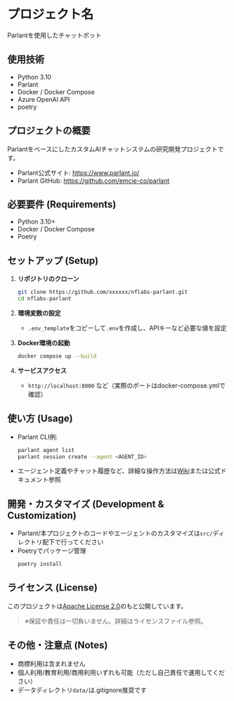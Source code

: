 # プロジェクト名
Parlantを使用したチャットボット

## 使用技術
- Python 3.10
- Parlant
- Docker / Docker Compose
- Azure OpenAI API
- poetry

## プロジェクトの概要
ParlantをベースにしたカスタムAIチャットシステムの研究開発プロジェクトです。
- Parlant公式サイト: https://www.parlant.io/
- Parlant GitHub: https://github.com/emcie-co/parlant


## 必要要件 (Requirements)

- Python 3.10+
- Docker / Docker Compose
- Poetry

## セットアップ (Setup)

1. **リポジトリのクローン**
    ```bash
    git clone https://github.com/xxxxxx/nflabs-parlant.git
    cd nflabs-parlant
    ```

2. **環境変数の設定**
    - `.env_template`をコピーして`.env`を作成し、APIキーなど必要な値を設定

3. **Docker環境の起動**
    ```bash
    docker compose up --build
    ```

4. **サービスアクセス**
    - `http://localhost:8000` など（実際のポートはdocker-compose.ymlで確認）

## 使い方 (Usage)

- Parlant CLI例:
    ```bash
    parlant agent list
    parlant session create --agent <AGENT_ID>
    ```
- エージェント定義やチャット履歴など、詳細な操作方法は[Wiki](./docs/)または公式ドキュメント参照

## 開発・カスタマイズ (Development & Customization)

- Parlant/本プロジェクトのコードやエージェントのカスタマイズは`src/`ディレクトリ配下で行ってください
- Poetryでパッケージ管理
    ```bash
    poetry install
    ```

## ライセンス (License)

このプロジェクトは[Apache License 2.0](./LICENSE)のもと公開しています。

> ※保証や責任は一切負いません。詳細はライセンスファイル参照。

## その他・注意点 (Notes)

- 商標利用は含まれません
- 個人利用/教育利用/商用利用いずれも可能（ただし自己責任で運用してください）
- データディレクトリ`data/`は.gitignore推奨です
